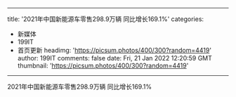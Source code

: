 
---
title: '2021年中国新能源车零售298.9万辆 同比增长169.1%'
categories: 
 - 新媒体
 - 199IT
 - 首页更新
headimg: 'https://picsum.photos/400/300?random=4419'
author: 199IT
comments: false
date: Fri, 21 Jan 2022 12:20:59 GMT
thumbnail: 'https://picsum.photos/400/300?random=4419'
---

<div>   
2021年中国新能源车零售298.9万辆 同比增长169.1%  
</div>
            